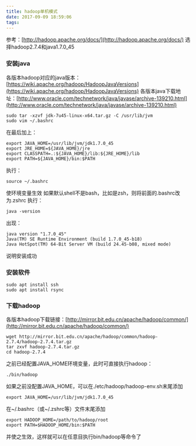 ```yaml
---
title: hadoop单机模式
date: 2017-09-09 18:59:06
tags:
---
```


参考：[http://hadoop.apache.org/docs/](http://hadoop.apache.org/docs/)
选择hadoop2.7.4和java1.7.0_45
<!-- more -->
### 安装java
各版本hadoop对应的java版本：[https://wiki.apache.org/hadoop/HadoopJavaVersions](https://wiki.apache.org/hadoop/HadoopJavaVersions)
各版本java下载地址：[http://www.oracle.com/technetwork/java/javase/archive-139210.html](http://www.oracle.com/technetwork/java/javase/archive-139210.html)
```
sudo tar -xzvf jdk-7u45-linux-x64.tar.gz -C /usr/lib/jvm 
sudo vim ~/.bashrc
```
在最后加上：
```
export JAVA_HOME=/usr/lib/jvm/jdk1.7.0_45
export JRE_HOME=${JAVA_HOME}/jre
export CLASSPATH=.:${JAVA_HOME}/lib:${JRE_HOME}/lib
export PATH=${JAVA_HOME}/bin:$PATH
```
执行：
```
source ~/.bashrc
```
使环境变量生效
如果默认shell不是bash，比如是zsh，则将前面的.bashrc改为.zshrc
执行：
```
java -version
```
出现：
```
java version "1.7.0_45"
Java(TM) SE Runtime Environment (build 1.7.0_45-b18)
Java HotSpot(TM) 64-Bit Server VM (build 24.45-b08, mixed mode)
```
说明安装成功

### 安装软件
```
sudo apt install ssh
sudo apt install rsync
```

### 下载hadoop
各版本hadoop下载链接：[http://mirror.bit.edu.cn/apache/hadoop/common/](http://mirror.bit.edu.cn/apache/hadoop/common/)
```
wget http://mirror.bit.edu.cn/apache/hadoop/common/hadoop-2.7.4/hadoop-2.7.4.tar.gz
tar zxvf hadoop-2.7.4.tar.gz
cd hadoop-2.7.4
```
之前已经配置JAVA_HOME环境变量，此时可直接执行hadoop：
```
./bin/hadoop
```
如果之前没配置JAVA_HOME，可以在./etc/hadoop/hadoop-env.sh末尾添加
```
export JAVA_HOME=/usr/lib/jvm/jdk1.7.0_45
```
在~/.bashrc（或~/.zshrc等）文件末尾添加
```
export HADOOP_HOME=/path/to/hadoop/root
export PATH=$HADOOP_HOME/bin:$PATH
```
并使之生效，这样就可以在任意目执行bin/hadoop等命令了




